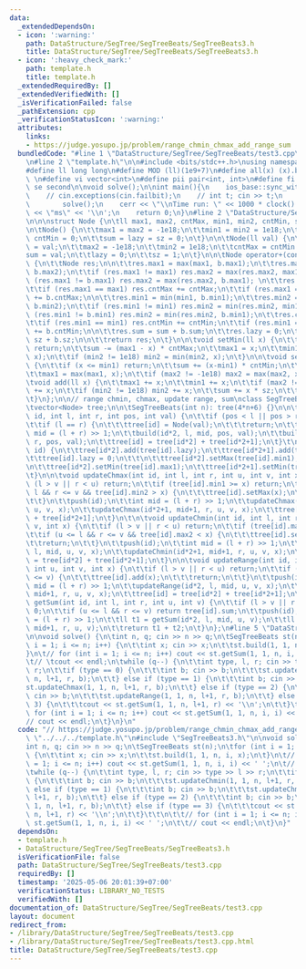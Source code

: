 ```yaml
---
data:
  _extendedDependsOn:
  - icon: ':warning:'
    path: DataStructure/SegTree/SegTreeBeats/SegTreeBeats3.h
    title: DataStructure/SegTree/SegTreeBeats/SegTreeBeats3.h
  - icon: ':heavy_check_mark:'
    path: template.h
    title: template.h
  _extendedRequiredBy: []
  _extendedVerifiedWith: []
  _isVerificationFailed: false
  _pathExtension: cpp
  _verificationStatusIcon: ':warning:'
  attributes:
    links:
    - https://judge.yosupo.jp/problem/range_chmin_chmax_add_range_sum
  bundledCode: "#line 1 \"DataStructure/SegTree/SegTreeBeats/test3.cpp\"\n// https://judge.yosupo.jp/problem/range_chmin_chmax_add_range_sum\n\
    \n#line 2 \"template.h\"\n\n#include <bits/stdc++.h>\nusing namespace std;\n \n\
    #define ll long long\n#define MOD (ll)(1e9+7)\n#define all(x) (x).begin(),(x).end()\n\
    \ \n#define vi vector<int>\n#define pii pair<int, int>\n#define fi first\n#define\
    \ se second\n\nvoid solve();\n\nint main(){\n    ios_base::sync_with_stdio(false);cin.tie(NULL);\n\
    \    // cin.exceptions(cin.failbit);\n    // int t; cin >> t;\n    // while(t--)\n\
    \        solve();\n    cerr << \"\\nTime run: \" << 1000 * clock() / CLOCKS_PER_SEC\
    \ << \"ms\" << '\\n';\n    return 0;\n}\n#line 2 \"DataStructure/SegTree/SegTreeBeats/SegTreeBeats3.h\"\
    \n\n\nstruct Node {\n\tll max1, max2, cntMax, min1, min2, cntMin, sum, lazy, sz;\n\
    \n\tNode() {\n\t\tmax1 = max2 = -1e18;\n\t\tmin1 = min2 = 1e18;\n\t\tcntMax =\
    \ cntMin = 0;\n\t\tsum = lazy = sz = 0;\n\t}\n\n\tNode(ll val) {\n\t\tmax1 = min1\
    \ = val;\n\t\tmax2 = -1e18;\n\t\tmin2 = 1e18;\n\t\tcntMax = cntMin = 1;\n\t\t\
    sum = val;\n\t\tlazy = 0;\n\t\tsz = 1;\n\t}\n\n\tNode operator+(const Node &b)\
    \ {\n\t\tNode res;\n\n\t\tres.max1 = max(max1, b.max1);\n\t\tres.max2 = max(max2,\
    \ b.max2);\n\t\tif (res.max1 != max1) res.max2 = max(res.max2, max1);\n\t\tif\
    \ (res.max1 != b.max1) res.max2 = max(res.max2, b.max1); \n\t\tres.cntMax = 0;\n\
    \t\tif (res.max1 == max1) res.cntMax += cntMax;\n\t\tif (res.max1 == b.max1) res.cntMax\
    \ += b.cntMax;\n\n\t\tres.min1 = min(min1, b.min1);\n\t\tres.min2 = min(min2,\
    \ b.min2);\n\t\tif (res.min1 != min1) res.min2 = min(res.min2, min1);\n\t\tif\
    \ (res.min1 != b.min1) res.min2 = min(res.min2, b.min1);\n\t\tres.cntMin = 0;\n\
    \t\tif (res.min1 == min1) res.cntMin += cntMin;\n\t\tif (res.min1 == b.min1) res.cntMin\
    \ += b.cntMin;\n\n\t\tres.sum = sum + b.sum;\n\t\tres.lazy = 0;\n\t\tres.sz =\
    \ sz + b.sz;\n\n\t\treturn res;\n\t}\n\n\tvoid setMin(ll x) {\n\t\tif (x >= max1)\
    \ return;\n\t\tsum -= (max1 - x) * cntMax;\n\t\tmax1 = x;\n\t\tmin1 = min(min1,\
    \ x);\n\t\tif (min2 != 1e18) min2 = min(min2, x);\n\t}\n\n\tvoid setMax(ll x)\
    \ {\n\t\tif (x <= min1) return;\n\t\tsum += (x-min1) * cntMin;\n\t\tmin1 = x;\n\
    \t\tmax1 = max(max1, x);\n\t\tif (max2 != -1e18) max2 = max(max2, x);\n\t}\n\n\
    \tvoid add(ll x) {\n\t\tmax1 += x;\n\t\tmin1 += x;\n\t\tif (max2 != -1e18) max2\
    \ += x;\n\t\tif (min2 != 1e18) min2 += x;\n\t\tsum += x * sz;\n\t\tlazy += x;\n\
    \t}\n};\n\n// range chmin, chmax, update range, sum\nclass SegTreeBeats {\npublic:\n\
    \tvector<Node> tree;\n\n\tSegTreeBeats(int n): tree(4*n+6) {}\n\n\tvoid build(int\
    \ id, int l, int r, int pos, int val) {\n\t\tif (pos < l || pos > r) return;\n\
    \t\tif (l == r) {\n\t\t\ttree[id] = Node(val);\n\t\t\treturn;\n\t\t}\n\t\tint\
    \ mid = (l + r) >> 1;\n\t\tbuild(id*2, l, mid, pos, val);\n\t\tbuild(id*2+1, mid+1,\
    \ r, pos, val);\n\t\ttree[id] = tree[id*2] + tree[id*2+1];\n\t}\t\n\n\tvoid push(int\
    \ id) {\n\t\ttree[id*2].add(tree[id].lazy);\n\t\ttree[id*2+1].add(tree[id].lazy);\n\
    \t\ttree[id].lazy = 0;\n\t\t\n\t\ttree[id*2].setMax(tree[id].min1);\n\t\ttree[id*2+1].setMax(tree[id].min1);\n\
    \n\t\ttree[id*2].setMin(tree[id].max1);\n\t\ttree[id*2+1].setMin(tree[id].max1);\n\
    \t}\n\n\tvoid updateChmax(int id, int l, int r, int u, int v, int x) {\n\t\tif\
    \ (l > v || r < u) return;\n\t\tif (tree[id].min1 >= x) return;\n\t\tif (u <=\
    \ l && r <= v && tree[id].min2 > x) {\n\t\t\ttree[id].setMax(x);\n\t\t\treturn;\n\
    \t\t}\n\t\tpush(id);\n\t\tint mid = (l + r) >> 1;\n\t\tupdateChmax(id*2, l, mid,\
    \ u, v, x);\n\t\tupdateChmax(id*2+1, mid+1, r, u, v, x);\n\t\ttree[id] = tree[id*2]\
    \ + tree[id*2+1];\n\t}\n\t\n\tvoid updateChmin(int id, int l, int r, int u, int\
    \ v, int x) {\n\t\tif (l > v || r < u) return;\n\t\tif (tree[id].max1 <= x) return;\n\
    \t\tif (u <= l && r <= v && tree[id].max2 < x) {\n\t\t\ttree[id].setMin(x);\n\t\
    \t\treturn;\n\t\t}\n\t\tpush(id);\n\t\tint mid = (l + r) >> 1;\n\t\tupdateChmin(id*2,\
    \ l, mid, u, v, x);\n\t\tupdateChmin(id*2+1, mid+1, r, u, v, x);\n\t\ttree[id]\
    \ = tree[id*2] + tree[id*2+1];\n\t}\n\n\tvoid updateRange(int id, int l, int r,\
    \ int u, int v, int x) {\n\t\tif (l > v || r < u) return;\n\t\tif (u <= l && r\
    \ <= v) {\n\t\t\ttree[id].add(x);\n\t\t\treturn;\n\t\t}\n\t\tpush(id);\n\t\tint\
    \ mid = (l + r) >> 1;\n\t\tupdateRange(id*2, l, mid, u, v, x);\n\t\tupdateRange(id*2+1,\
    \ mid+1, r, u, v, x);\n\t\ttree[id] = tree[id*2] + tree[id*2+1];\n\t}\n\n\tll\
    \ getSum(int id, int l, int r, int u, int v) {\n\t\tif (l > v || r < u) return\
    \ 0;\n\t\tif (u <= l && r <= v) return tree[id].sum;\n\t\tpush(id);\n\t\tint mid\
    \ = (l + r) >> 1;\n\t\tll t1 = getSum(id*2, l, mid, u, v);\n\t\tll t2 = getSum(id*2+1,\
    \ mid+1, r, u, v);\n\t\treturn t1 + t2;\n\t}\n};\n#line 5 \"DataStructure/SegTree/SegTreeBeats/test3.cpp\"\
    \n\nvoid solve() {\n\tint n, q; cin >> n >> q;\n\tSegTreeBeats st(n);\n\tfor (int\
    \ i = 1; i <= n; i++) {\n\t\tint x; cin >> x;\n\t\tst.build(1, 1, n, i, x);\n\t\
    }\n\t// for (int i = 1; i <= n; i++) cout << st.getSum(1, 1, n, i, i) << ' ';\n\
    \t// \tcout << endl;\n\twhile (q--) {\n\t\tint type, l, r; cin >> type >> l >>\
    \ r;\n\t\tif (type == 0) {\n\t\t\tint b; cin >> b;\n\t\t\tst.updateChmin(1, 1,\
    \ n, l+1, r, b);\n\t\t} else if (type == 1) {\n\t\t\tint b; cin >> b;\n\t\t\t\
    st.updateChmax(1, 1, n, l+1, r, b);\n\t\t} else if (type == 2) {\n\t\t\tint b;\
    \ cin >> b;\n\t\t\tst.updateRange(1, 1, n, l+1, r, b);\n\t\t} else if (type ==\
    \ 3) {\n\t\t\tcout << st.getSum(1, 1, n, l+1, r) << '\\n';\n\t\t}\t\t\n\t\t//\
    \ for (int i = 1; i <= n; i++) cout << st.getSum(1, 1, n, i, i) << ' ';\n\t\t\
    // cout << endl;\n\t}\n}\n"
  code: "// https://judge.yosupo.jp/problem/range_chmin_chmax_add_range_sum\n\n#include\
    \ \"../../../template.h\"\n#include \"SegTreeBeats3.h\"\n\nvoid solve() {\n\t\
    int n, q; cin >> n >> q;\n\tSegTreeBeats st(n);\n\tfor (int i = 1; i <= n; i++)\
    \ {\n\t\tint x; cin >> x;\n\t\tst.build(1, 1, n, i, x);\n\t}\n\t// for (int i\
    \ = 1; i <= n; i++) cout << st.getSum(1, 1, n, i, i) << ' ';\n\t// \tcout << endl;\n\
    \twhile (q--) {\n\t\tint type, l, r; cin >> type >> l >> r;\n\t\tif (type == 0)\
    \ {\n\t\t\tint b; cin >> b;\n\t\t\tst.updateChmin(1, 1, n, l+1, r, b);\n\t\t}\
    \ else if (type == 1) {\n\t\t\tint b; cin >> b;\n\t\t\tst.updateChmax(1, 1, n,\
    \ l+1, r, b);\n\t\t} else if (type == 2) {\n\t\t\tint b; cin >> b;\n\t\t\tst.updateRange(1,\
    \ 1, n, l+1, r, b);\n\t\t} else if (type == 3) {\n\t\t\tcout << st.getSum(1, 1,\
    \ n, l+1, r) << '\\n';\n\t\t}\t\t\n\t\t// for (int i = 1; i <= n; i++) cout <<\
    \ st.getSum(1, 1, n, i, i) << ' ';\n\t\t// cout << endl;\n\t}\n}"
  dependsOn:
  - template.h
  - DataStructure/SegTree/SegTreeBeats/SegTreeBeats3.h
  isVerificationFile: false
  path: DataStructure/SegTree/SegTreeBeats/test3.cpp
  requiredBy: []
  timestamp: '2025-05-06 20:01:39+07:00'
  verificationStatus: LIBRARY_NO_TESTS
  verifiedWith: []
documentation_of: DataStructure/SegTree/SegTreeBeats/test3.cpp
layout: document
redirect_from:
- /library/DataStructure/SegTree/SegTreeBeats/test3.cpp
- /library/DataStructure/SegTree/SegTreeBeats/test3.cpp.html
title: DataStructure/SegTree/SegTreeBeats/test3.cpp
---
```

